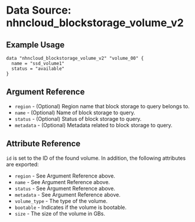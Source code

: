# Data Source: nhncloud_blockstorage_volume_v2

## Example Usage

```
data "nhncloud_blockstorage_volume_v2" "volume_00" {
  name = "ssd_volume1"
  status = "available"
}
```

## Argument Reference

* `region` - (Optional) Region name that block storage to query belongs to.
* `name` - (Optional) Name of block storage to query.
* `status` - (Optional) Status of block storage to query.
* `metadata` - (Optional) Metadata related to block storage to query.

## Attribute Reference

`id` is set to the ID of the found volume. In addition, the following attributes
are exported:

* `region` - See Argument Reference above.
* `name` - See Argument Reference above.
* `status` - See Argument Reference above.
* `metadata` - See Argument Reference above.
* `volume_type` - The type of the volume.
* `bootable` - Indicates if the volume is bootable.
* `size` - The size of the volume in GBs.